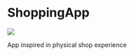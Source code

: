 # ShoppingApp

![](https://github.com/essentialdevelopercom/essential-feed-case-study/workflows/ShoppingModuleCI/badge.svg)

App inspired in physical shop experience
